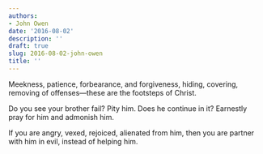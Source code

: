 ```yaml
---
authors:
- John Owen
date: '2016-08-02'
description: ''
draft: true
slug: 2016-08-02-john-owen
title: ''
---
```

Meekness, patience, forbearance, and forgiveness, hiding, covering, removing of offenses—these are the footsteps of Christ. 

Do you see your brother fail? Pity him. Does he continue in it? Earnestly pray for him and admonish him. 

If you are angry, vexed, rejoiced, alienated from him, then you are partner with him in evil, instead of helping him.



